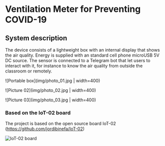 # Ventilation Meter for Preventing COVID-19


## System description

The device consists of a lightweight box with an internal display that shows the air quality. Energy is supplied with an standard cell phone microUSB 5V DC source.
The sensor is connected to a Telegram bot that let users to interact with it, for instance to know the air quality from outside the classroom or remotely.

![Portable box](img/photo_01.jpg | width=400)

![Picture 02](img/photo_02.jpg | width=400) 

![Picture 03](img/photo_03.jpg | width=400) 

### Based on the IoT-02 board

The project is based on the open source board IoT-02 (https://github.com/jordibinefa/IoT-02)

![IoT-02 board](http://binefa.com/images/thumb/6/68/14upcSchool.jpg/450px-14upcSchool.jpg)
